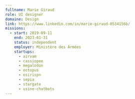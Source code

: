 ```yaml
---
fullname: Marie Giraud
role: UI designer
domaine: Design
link: https://www.linkedin.com/in/marie-giraud-8534156b/
missions:
  - start: 2019-09-11
    end: 2023-01-31
    status: independent
    employer: Ministère des Armées
    startups:
      - airvam
      - cassiopee
      - megalodon
      - octopus
      - osirispn
      - sepia
      - stargate
      - usine-chatbots
---
```

